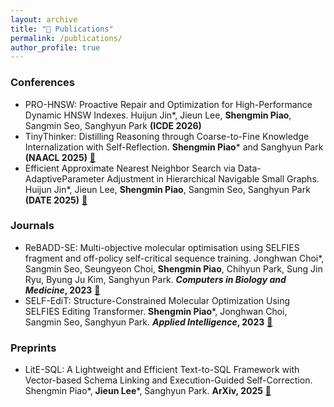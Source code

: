 ```yaml
---
layout: archive
title: "📝 Publications"
permalink: /publications/
author_profile: true
---
```


### Conferences
* PRO-HNSW: Proactive Repair and Optimization for High-Performance Dynamic HNSW Indexes. Huijun Jin*, Jieun Lee, **Shengmin Piao**, Sangmin Seo, Sanghyun Park **(ICDE 2026)**
* TinyThinker: Distilling Reasoning through Coarse-to-Fine Knowledge Internalization with Self-Reflection. **Shengmin Piao*** and Sanghyun Park **(NAACL 2025)** [📖](https://aclanthology.org/2025.naacl-long.309)
* Efficient Approximate Nearest Neighbor Search via Data-AdaptiveParameter Adjustment in Hierarchical Navigable Small Graphs. Huijun Jin*, Jieun Lee, **Shengmin Piao**, Sangmin Seo, Sanghyun Park **(DATE 2025)** [📖](https://ieeexplore.ieee.org/document/10992903)

  
### Journals
* ReBADD-SE: Multi-objective molecular optimisation using SELFIES fragment and off-policy self-critical sequence training. Jonghwan Choi*, Sangmin Seo, Seungyeon Choi, **Shengmin Piao**, Chihyun Park, Sung Jin Ryu, Byung Ju Kim, Sanghyun Park. **_Computers in Biology and Medicine_, 2023** [📖](https://www.sciencedirect.com/science/article/pii/S0010482523001865)
* SELF-EdiT: Structure-Constrained Molecular Optimization Using SELFIES Editing Transformer. **Shengmin Piao***, Jonghwan Choi, Sangmin Seo, Sanghyun Park. **_Applied Intelligence_, 2023** [📖](https://link.springer.com/article/10.1007/s10489-023-04915-8)


### Preprints
* LitE-SQL: A Lightweight and Efficient Text-to-SQL Framework with Vector-based Schema Linking and Execution-Guided Self-Correction. Shengmin Piao*, **Jieun Lee***, Sanghyun Park. **ArXiv, 2025** [📖](https://arxiv.org/abs/2510.09014)
